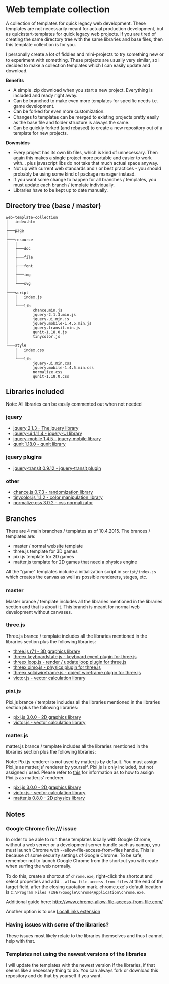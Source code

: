 # Web template collection

A collection of templates for quick legacy web development. These templates are not necessarily meant for actual production development, but as quickstart-templates for quick legacy web projects. If you are tired of creating the same directory tree with the same libraries and base files, then this template collection is for you.

I personally create a lot of fiddles and mini-projects to try something new or to experiment with something. These projects are usually very similar, so I decided to make a collection templates which I can easily update and download.

**Benefits**

* A simple .zip download when you start a new project. Everything is included and ready right away.
* Can be branched to make even more templates for specific needs i.e. game development.
* Can be forked for even more customization.
* Changes to templates can be merged to existing projects pretty easily as the base file and folder structure is always the same.
* Can be quickly forked (and rebased) to create a new repository out of a template for new projects.

**Downsides**

* Every project has its own lib files, which is kind of unnecessary. Then again this makes a single project more portable and easier to work with... plus javascript libs do not take that much actual space anyway.
* Not up with current web standards and / or best practices - you should probably be using some kind of package manager instead.
* If you want some change to happen for all branches / templates, you must update each branch / template individually.
* Libraries have to be kept up to date manually.

## Directory tree (base / master)

```
web-template-collection
│   index.htm
│
├───page
│
├───resource
│   │
│   ├───doc
│   │
│   ├───file
│   │
│   ├───font
│   │
│   ├───img
│   │
│   └───svg
│
├───script
│   │   index.js
│   │
│   └───lib
│           chance.min.js
│           jquery-2.1.3.min.js
│           jquery-ui.min.js
│           jquery.mobile-1.4.5.min.js
│           jquery.transit.min.js
│           qunit-1.18.0.js
│           tinycolor.js
│
└───style
    │   index.css
    │
    └───lib
            jquery-ui.min.css
            jquery.mobile-1.4.5.min.css
            normalize.css
            qunit-1.18.0.css
```


## Libraries included

Note: All libraries can be easily commented out when not needed

### jquery

* [jquery 2.1.3 - The jquery library](http://jquery.com/)
* [jquery-ui 1.11.4 - jquery-UI library](http://jqueryui.com/)
* [jquery-mobile 1.4.5 - jquery-mobile library](http://jquerymobile.com/)
* [qunit 1.18.0 - qunit library](https://qunitjs.com/)

### jquery plugins

* [jquery-transit 0.9.12 - jquery-transit plugin](http://ricostacruz.com/jquery.transit/)

### other

* [chance.js 0.7.3 - randomization library](http://chancejs.com/#)
* [tinycolor.js 1.1.2 - color manipulation library](https://github.com/bgrins/TinyColor)
* [normalize.css 3.0.2 - css normalizator](http://necolas.github.io/normalize.css/)


## Branches

There are 4 main branches / templates as of 10.4.2015. The brances / templates are:

* master / normal website template
* three.js template for 3D games
* pixi.js template for 2D games
* matter.js template for 2D games that need a physics engine

All the "game" templates include a initialization script in `script/index.js` which creates the canvas as well as possible renderers, stages, etc.

### master

Master brance / template includes all the libraries mentioned in the libraries section and that is about it. This branch is meant for normal web development without canvases.

### three.js

Three.js brance / template includes all the libraries mentioned in the libraries section plus the following libraries:

* [three.js r71 - 3D graphics library](http://threejs.org/)
* [threex.keyboardstate.js - keyboard event plugin for three.js](http://www.threejsgames.com/extensions/)
* [threex.loop.js - render / update loop plugin for three.js](http://www.threejsgames.com/extensions/)
* [threex.oimo.js - physics plugin for three.js](http://www.threejsgames.com/extensions/)
* [threex.solidwireframe.js - object wireframe plugin for three.js](http://www.threejsgames.com/extensions/)
* [victor.js - vector calculation library](http://victorjs.org/)

### pixi.js

Pixi.js brance / template includes all the libraries mentioned in the libraries section plus the following libraries:

* [pixi.js 3.0.0 - 2D graphics library](http://www.pixijs.com/)
* [victor.js - vector calculation library](http://victorjs.org/)

### matter.js

matter.js brance / template includes all the libraries mentioned in the libraries section plus the following libraries:

Note: Pixi.js renderer is not used by matter.js by default. You must assign Pixi.js as matter.js' renderer by yourself. Pixi.js is only included, but not assigned / used. Please refer to [this](https://github.com/liabru/matter-js/wiki/Rendering) for information as to how to assign Pixi.js as matter.js' renderer.

* [pixi.js 3.0.0 - 2D graphics library](http://www.pixijs.com/) 
* [victor.js - vector calculation library](http://victorjs.org/)
* [matter.js 0.8.0 - 2D physics library](http://brm.io/matter-js/)

## Notes

### Google Chrome file:/// issue

In order to be able to run these templates locally with Google Chrome, without a web server or a development server bundle such as xampp, you must launch Chrome with --allow-file-access-from-files handle. This is because of some security settings of Google Chrome. To be safe, remember not to launch Google Chrome from the shortcut you will create when surfing the web normally.

To do this, create a shortcut of `chrome.exe`, right-click the shortcut and select properties and add `--allow-file-access-from-files` at the end of the target field, after the closing quotation mark. chrome.exe's default location is `C:\Program Files (x86)\Google\Chrome\Application\chrome.exe`.

Additional guide here: http://www.chrome-allow-file-access-from-file.com/

Another option is to use [LocalLinks extension](https://chrome.google.com/webstore/detail/locallinks/jllpkdkcdjndhggodimiphkghogcpida)

### Having issues with some of the libraries?

These issues most likely relate to the libraries themselves and thus I cannot help with that. 

### Templates not using the newest versions of the libraries

I will update the templates with the newest version if the libraries, if that seems like a necessary thing to do. You can always fork or download this repository and do that by yourself if you want.


